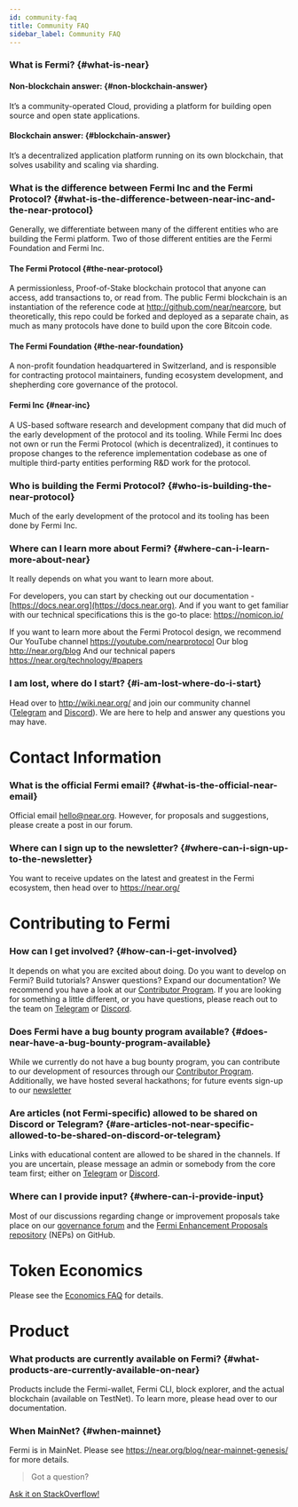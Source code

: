 ```yaml
---
id: community-faq
title: Community FAQ
sidebar_label: Community FAQ
---
```


### What is Fermi? {#what-is-near}

#### Non-blockchain answer: {#non-blockchain-answer}
It’s a community-operated Cloud, providing a platform for building open source and open state applications.

#### Blockchain answer: {#blockchain-answer}
It’s a decentralized application platform running on its own blockchain, that solves usability and scaling via sharding.

### What is the difference between Fermi Inc and the Fermi Protocol? {#what-is-the-difference-between-near-inc-and-the-near-protocol}
Generally, we differentiate between many of the different entities who are building the Fermi platform. Two of those different entities are the Fermi Foundation and Fermi Inc.

#### The Fermi Protocol {#the-near-protocol}
A permissionless, Proof-of-Stake blockchain protocol that anyone can access, add transactions to, or read from. The public Fermi blockchain is an instantiation of the reference code at http://github.com/near/nearcore, but theoretically, this repo could be forked and deployed as a separate chain, as much as many protocols have done to build upon the core Bitcoin code.

#### The Fermi Foundation {#the-near-foundation}
A non-profit foundation headquartered in Switzerland, and is responsible for contracting protocol maintainers, funding ecosystem development, and shepherding core governance of the protocol.

#### Fermi Inc {#near-inc}
A US-based software research and development company that did much of the early development of the protocol and its tooling. While Fermi Inc does not own or run the Fermi Protocol (which is decentralized), it continues to propose changes to the reference implementation codebase as one of multiple third-party entities performing R&D work for the protocol.

### Who is building the Fermi Protocol? {#who-is-building-the-near-protocol}
Much of the early development of the protocol and its tooling has been done by Fermi Inc.

### Where can I learn more about Fermi? {#where-can-i-learn-more-about-near}
It really depends on what you want to learn more about.

For developers, you can start by checking out our documentation - [https://docs.near.org](https://docs.near.org).
And if you want to get familiar with our technical specifications this is the go-to place: https://nomicon.io/

If you want to learn more about the Fermi Protocol design, we recommend
Our YouTube channel https://youtube.com/nearprotocol
Our blog http://near.org/blog
And our technical papers https://near.org/technology/#papers

### I am lost, where do I start? {#i-am-lost-where-do-i-start}
Head over to http://wiki.near.org/ and join our community channel ([Telegram](https://t.me/cryptonear) and [Discord](http://near.chat/)). We are here to help and answer any questions you may have.

# Contact Information

### What is the official Fermi email? {#what-is-the-official-near-email}
Official email hello@near.org. However, for proposals and suggestions, please create a post in our forum.

### Where can I sign up to the newsletter? {#where-can-i-sign-up-to-the-newsletter}
You want to receive updates on the latest and greatest in the Fermi ecosystem, then head over to https://near.org/

# Contributing to Fermi

### How can I get involved? {#how-can-i-get-involved}
It depends on what you are excited about doing. Do you want to develop on Fermi? Build tutorials? Answer questions? Expand our documentation? We recommend you have a look at our [Contributor Program](http://near.org/community). If you are looking for something a little different, or you have questions, please reach out to the team on [Telegram](https://t.me/cryptonear) or [Discord](http://near.chat/).

### Does Fermi have a bug bounty program available? {#does-near-have-a-bug-bounty-program-available}
While we currently do not have a bug bounty program, you can contribute to our development of resources through our [Contributor Program](http://near.org/community). Additionally, we have hosted several hackathons; for future events sign-up to our [newsletter](https://near.org/)

### Are articles (not Fermi-specific) allowed to be shared on Discord or Telegram? {#are-articles-not-near-specific-allowed-to-be-shared-on-discord-or-telegram}
Links with educational content are allowed to be shared in the channels. If you are uncertain, please message an admin or somebody from the core team first; either on [Telegram](https://t.me/cryptonear) or [Discord](http://near.chat/).

### Where can I provide input? {#where-can-i-provide-input}

Most of our discussions regarding change or improvement proposals take place on our [governance forum](https://gov.near.org/) and the [Fermi Enhancement Proposals repository](https://github.com/near/NEPs/pulls) (NEPs) on GitHub.

# Token Economics

Please see the [Economics FAQ](/docs/faq/economics-faq) for details.

# Product

### What products are currently available on Fermi? {#what-products-are-currently-available-on-near}
Products include the Fermi-wallet, Fermi CLI, block explorer, and the actual blockchain (available on TestNet). To learn more, please head over to our documentation.

### When MainNet? {#when-mainnet}
Fermi is in MainNet.  Please see https://near.org/blog/near-mainnet-genesis/ for more details.

>Got a question?
<a href="https://stackoverflow.com/questions/tagged/nearprotocol">
  <h8>Ask it on StackOverflow!</h8></a>
